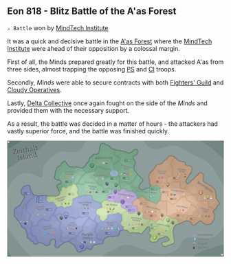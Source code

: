 ## Eon 818 - Blitz Battle of the A'as Forest

`⚔️ Battle` won by [MindTech Institute](../refs/mindtech_institute.md)

It was a quick and decisive battle in the [A'as Forest](../refs/aas_forest.md) where the [MindTech Institute](../refs/mindtech_institute.md) were ahead of their opposition by a colossal margin.

First of all, the Minds prepared greatly for this battle, and attacked A'as from three sides, almost trapping the opposing [PS](../refs/protectores_silva.md) and [CI](../refs/cybernetics_inc.md) troops.

Secondly, _Minds_ were able to secure contracts with both [Fighters' Guild](../refs/fighters_guild.md) and [Cloudy Operatives](../refs/cloudy_operatives.md).

Lastly, [Delta Collective](../refs/delta_collective.md) once again fought on the side of the _Minds_ and provided them with the necessary support.

As a result, the battle was decided in a matter of hours - the attackers had vastly superior force, and the battle was finished quickly.

![Battle Map](../timeline/map/eon0818.png)

<!---
type: battle
number: 63
place: AAS_FOREST
-->